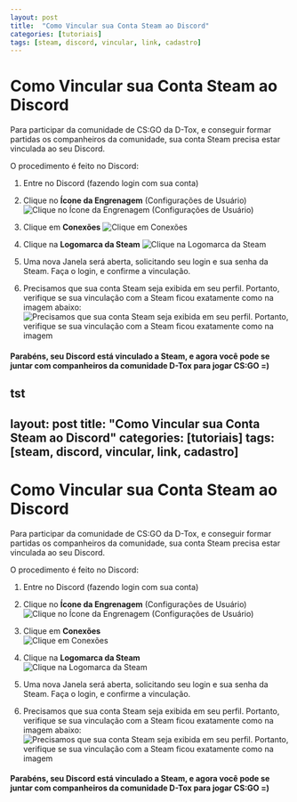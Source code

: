 ```yaml
---
layout: post
title:  "Como Vincular sua Conta Steam ao Discord"
categories: [tutoriais]
tags: [steam, discord, vincular, link, cadastro]
---
```



# Como Vincular sua Conta Steam ao Discord

Para participar da comunidade de CS:GO da D-Tox, e conseguir formar partidas os companheiros da comunidade, sua conta Steam precisa estar vinculada ao seu Discord.

O procedimento é feito no Discord:

1. Entre no Discord (fazendo login com sua conta)

2.  Clique no **Ícone da Engrenagem** (Configurações de Usuário)
![Clique no Ícone da Engrenagem (Configurações de Usuário)](https://lh3.googleusercontent.com/cNh1fdMBs1PueraJovOX_W7edkaOVzDOCFwQmIg4xlkiaCfuC53YKBFYraTxshbVutDwl4yjDfC3mA)

3. Clique em **Conexões**
![Clique em **Conexões**](https://lh3.googleusercontent.com/amLH4fia-dZpoo1RaKjYXuI0cdEjIXvzSPm-f8LSm4SoXGYgqK4Pn5jaOeGbSfTA2x2wJQ_41F-2CQ)

4. Clique na **Logomarca da Steam**
![Clique na **Logomarca da Steam**](https://lh3.googleusercontent.com/OPzuOjxg8bbcz_ZUESeB6Ha5Ggw1aRK0m4tfxCnIMkNGhQoI5aeOzGuxzxcOZfgJhh9relnY7e_T2w)

5. Uma nova Janela será aberta, solicitando seu login e sua senha da Steam. Faça o login, e confirme a vinculação.

6. Precisamos que sua conta Steam seja exibida em seu perfil. Portanto, verifique se sua vinculação com a Steam ficou exatamente como na imagem abaixo:
![Precisamos que sua conta Steam seja exibida em seu perfil. Portanto, verifique se sua vinculação com a Steam ficou exatamente como na imagem](https://lh3.googleusercontent.com/Fhl9v0j6AqSt3uHKiYES6oMZ02fot7xHrUyh2xi5GtxCnbz9h1BnJhgCpYZf3Bo0wumRAmlEGnMe3g)

#### Parabéns, seu Discord está vinculado a Steam, e agora você pode se juntar com companheiros da comunidade D-Tox para jogar CS:GO =)

tst
---
layout: post
title:  "Como Vincular sua Conta Steam ao Discord"
categories: [tutoriais]
tags: [steam, discord, vincular, link, cadastro]
---


# Como Vincular sua Conta Steam ao Discord

Para participar da comunidade de CS:GO da D-Tox, e conseguir formar partidas os companheiros da comunidade, sua conta Steam precisa estar vinculada ao seu Discord.

O procedimento é feito no Discord:

1. Entre no Discord (fazendo login com sua conta)

2.  Clique no **Ícone da Engrenagem** (Configurações de Usuário)
![Clique no Ícone da Engrenagem (Configurações de Usuário)](https://lh3.googleusercontent.com/cNh1fdMBs1PueraJovOX_W7edkaOVzDOCFwQmIg4xlkiaCfuC53YKBFYraTxshbVutDwl4yjDfC3mA)

3. Clique em **Conexões**<br>![Clique em **Conexões**](https://lh3.googleusercontent.com/amLH4fia-dZpoo1RaKjYXuI0cdEjIXvzSPm-f8LSm4SoXGYgqK4Pn5jaOeGbSfTA2x2wJQ_41F-2CQ)

4. Clique na **Logomarca da Steam**<br>
![Clique na **Logomarca da Steam**](https://lh3.googleusercontent.com/OPzuOjxg8bbcz_ZUESeB6Ha5Ggw1aRK0m4tfxCnIMkNGhQoI5aeOzGuxzxcOZfgJhh9relnY7e_T2w)

5. Uma nova Janela será aberta, solicitando seu login e sua senha da Steam. Faça o login, e confirme a vinculação.

6. Precisamos que sua conta Steam seja exibida em seu perfil. Portanto, verifique se sua vinculação com a Steam ficou exatamente como na imagem abaixo:<br>
![Precisamos que sua conta Steam seja exibida em seu perfil. Portanto, verifique se sua vinculação com a Steam ficou exatamente como na imagem](https://lh3.googleusercontent.com/Fhl9v0j6AqSt3uHKiYES6oMZ02fot7xHrUyh2xi5GtxCnbz9h1BnJhgCpYZf3Bo0wumRAmlEGnMe3g)

#### Parabéns, seu Discord está vinculado a Steam, e agora você pode se juntar com companheiros da comunidade D-Tox para jogar CS:GO =)
